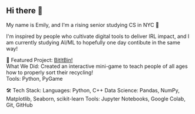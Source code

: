 ## Hi there 👋
My name is Emily, and I'm a rising senior studying CS in NYC 🌆

I'm inspired by people who cultivate digital tools to deliver IRL impact, and I am currently studying AI/ML to hopefully one day contibute in the same way!

🎯 Featured Project: <a href="https://github.com/dluzong/Bin-It-Bit">BitItBin!</a> <br>
What We Did: Created an interactive mini-game to teach people of all ages how to properly sort their recycling! <br>
Tools: Python, PyGame

🛠 Tech Stack:
Languages: Python, C++
Data Science: Pandas, NumPy, Matplotlib, Seaborn, scikit-learn
Tools: Jupyter Notebooks, Google Colab, Git, GitHub
<!--
**emiklap/emiklap** is a ✨ _special_ ✨ repository because its `README.md` (this file) appears on your GitHub profile.

Here are some ideas to get you started:

- 🔭 I’m currently working on ...
- 🌱 I’m currently learning ...
- 👯 I’m looking to collaborate on ...
- 🤔 I’m looking for help with ...
- 💬 Ask me about ...
- 📫 How to reach me: ...
- 😄 Pronouns: ...
- ⚡ Fun fact: ...
-->
